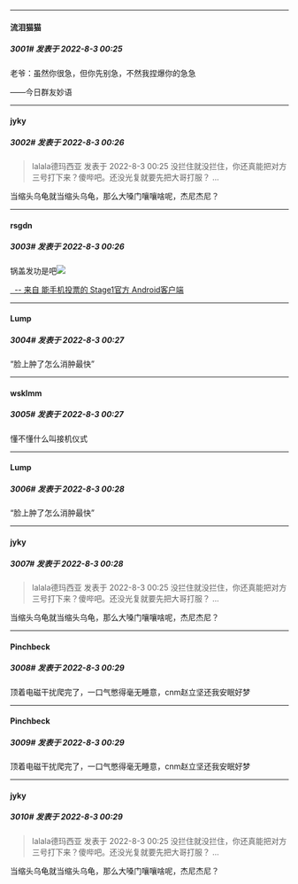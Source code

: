 

*****

####  流泪猫猫  
##### 3001#       发表于 2022-8-3 00:25

老爷：虽然你很急，但你先别急，不然我捏爆你的急急

——今日群友妙语

*****

####  jyky  
##### 3002#       发表于 2022-8-3 00:26

<blockquote>lalala德玛西亚 发表于 2022-8-3 00:25
没拦住就没拦住，你还真能把对方三号打下来？傻哔吧。还没光复就要先把大哥打服？ ...</blockquote>
当缩头乌龟就当缩头乌龟，那么大嗓门嚷嚷啥呢，杰尼杰尼？

*****

####  rsgdn  
##### 3003#       发表于 2022-8-3 00:26

锅盖发功是吧<img src="https://static.saraba1st.com/image/smiley/face2017/066.png" referrerpolicy="no-referrer">

[  -- 来自 能手机投票的 Stage1官方 Android客户端](https://www.coolapk.com/apk/140634)

*****

####  Lump  
##### 3004#       发表于 2022-8-3 00:27

“脸上肿了怎么消肿最快”

*****

####  wsklmm  
##### 3005#       发表于 2022-8-3 00:27

懂不懂什么叫接机仪式 

*****

####  Lump  
##### 3006#       发表于 2022-8-3 00:28

“脸上肿了怎么消肿最快”

*****

####  jyky  
##### 3007#       发表于 2022-8-3 00:28

<blockquote>lalala德玛西亚 发表于 2022-8-3 00:25
没拦住就没拦住，你还真能把对方三号打下来？傻哔吧。还没光复就要先把大哥打服？ ...</blockquote>
当缩头乌龟就当缩头乌龟，那么大嗓门嚷嚷啥呢，杰尼杰尼？

*****

####  Pinchbeck  
##### 3008#       发表于 2022-8-3 00:29

顶着电磁干扰爬完了，一口气憋得毫无睡意，cnm赵立坚还我安眠好梦

*****

####  Pinchbeck  
##### 3009#       发表于 2022-8-3 00:29

顶着电磁干扰爬完了，一口气憋得毫无睡意，cnm赵立坚还我安眠好梦

*****

####  jyky  
##### 3010#       发表于 2022-8-3 00:29

<blockquote>lalala德玛西亚 发表于 2022-8-3 00:25
没拦住就没拦住，你还真能把对方三号打下来？傻哔吧。还没光复就要先把大哥打服？ ...</blockquote>
当缩头乌龟就当缩头乌龟，那么大嗓门嚷嚷啥呢，杰尼杰尼？

